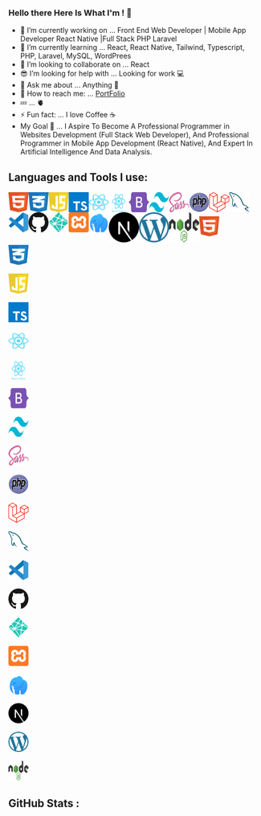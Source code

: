 ### Hello there Here Is What I'm ! 👋

- 🔭 I’m currently working on ... Front End Web Developer | Mobile App Developer React Native |Full Stack PHP Laravel
- 🌱 I’m currently learning ... React, React Native, Tailwind, Typescript, PHP, Laravel, MySQL, WordPrees
- 👯 I’m looking to collaborate on ... React 
- 😎 I’m looking for help with ... Looking for work 💻
- 💬 Ask me about ... Anything 👋
- 💌 How to reach me: ... [PortFolio](https://x39ome.github.io/portfolio_sam/)
- 💤 ... 🫀
- ⚡ Fun fact: ... I love Coffee :coffee:
- My Goal 🎯 ... I Aspire To Become A Professional Programmer in Websites Development (Full Stack Web Developer), And Professional Programmer in Mobile App Development (React Native), And Expert In Artificial Intelligence And Data Analysis.


## Languages and Tools I use:

<img align="left" width="40px" height="40px" alt="HTML5" src="./icons/html.svg" />
<img align="left" width="40px" height="40px" alt="CSS" src="./icons/css.svg" />
<img align="left" width="40px" height="40px" alt="Javascript" src="./icons/javascript.svg" />
<img align="left" width="40px" height="40px" alt="Typescript" src="./icons/typescript.svg" />
<img align="left" width="40px" height="40px" alt="React" src="./icons/react.svg" />
<img align="left" width="40px" height="40px" alt="React Native" src="./icons/react-native.svg" />
<img align="left" width="40px" height="40px" alt="Bootstrap" src="./icons/bootstrap.svg" />
<img align="left" width="40px" height="40px" alt="Tailwind" src="./icons/tailwindcss.svg" />
<img align="left" width="40px" height="40px" alt="sass" src="./icons/sass.svg" />
<img align="left" width="40px" height="40px" alt="Php" src="./icons/php.svg" />
<img align="left" width="40px" height="40px" alt="Laravel" src="./icons/laravel.svg" />
<img align="left" width="40px" height="40px" alt="MySQL" src="./icons/mysql.svg" />
<img align="left" width="40px" height="40px" alt="VSCode" src="./icons/vscode.svg" />
<img align="left" width="40px" height="40px" alt="Github" src="./icons/github.svg" />
<img align="left" width="40px" height="40px" alt="Netlify" src="./icons/netlify.svg" />
<img align="left" width="40px" height="40px" alt="Xammp" src="./icons/xampp.svg" />
<img align="left" width="40px" height="40px" alt="Laragon" src="./icons/laragon.svg" />

<br />

<img width="60px" height="60px" align="left" alt="Next Js" src="./icons/next-js.svg" />
<img width="60px" height="60px" align="left" alt="Wordpress" src="./icons/wordpress.svg" />
<img width="60px" height="60px" align="left" alt="Node Js" src="./icons/nodejs.svg" />

<br />



<p align="left"> <a href="#" target="_blank" rel="noreferrer"> <img src="./icons/html.svg" alt="" width="40" height="40"/> </a><p align="left"> <a href="#" target="_blank" rel="noreferrer"> <img src="./icons/css.svg" alt="" width="40" height="40"/> </a><p align="left"> <a href="#" target="_blank" rel="noreferrer"> <img src="./icons/javascript.svg" alt="" width="40" height="40"/> </a><p align="left"> <a href="#" target="_blank" rel="noreferrer"> <img src="./icons/typescript.svg" alt="" width="40" height="40"/> </a><p align="left"> <a href="#" target="_blank" rel="noreferrer"> <img src="./icons/react.svg" alt="" width="40" height="40"/> </a>
<p align="left"> <a href="#" target="_blank" rel="noreferrer"> <img src="./icons/react-native.svg" alt="" width="40" height="40"/> </a><p align="left"> <a href="#" target="_blank" rel="noreferrer"> <img src="./icons/bootstrap.svg" alt="" width="40" height="40"/> </a><p align="left"> <a href="#" target="_blank" rel="noreferrer"> <img src="./icons/tailwindcss.svg" alt="" width="40" height="40"/> </a><p align="left"> <a href="#" target="_blank" rel="noreferrer"> <img src="./icons/sass.svg" alt="" width="40" height="40"/> </a><p align="left"> <a href="#" target="_blank" rel="noreferrer"> <img src="./icons/php.svg" alt="" width="40" height="40"/> </a><p align="left"> <a href="#" target="_blank" rel="noreferrer"> <img src="./icons/laravel.svg" alt="" width="40" height="40"/> </a><p align="left"> <a href="#" target="_blank" rel="noreferrer"> <img src="./icons/mysql.svg" alt="" width="40" height="40"/> </a><p align="left"> <a href="#" target="_blank" rel="noreferrer"> <img src="./icons/vscode.svg" alt="" width="40" height="40"/> </a><p align="left"> <a href="#" target="_blank" rel="noreferrer"> <img src="./icons/github.svg" alt="" width="40" height="40"/> </a><p align="left"> <a href="#" target="_blank" rel="noreferrer"> <img src="./icons/netlify.svg" alt="" width="40" height="40"/> </a><p align="left"> <a href="#" target="_blank" rel="noreferrer"> <img src="./icons/xampp.svg" alt="" width="40" height="40"/> </a><p align="left"> <a href="#" target="_blank" rel="noreferrer"> <img src="./icons/laragon.svg" alt="" width="40" height="40"/> </a><p align="left"> <a href="#" target="_blank" rel="noreferrer"> <img src="./icons/next-js.svg" alt="" width="40" height="40"/> </a><p align="left"> <a href="#" target="_blank" rel="noreferrer"> <img src="./icons/wordpress.svg" alt="" width="40" height="40"/> </a><p align="left"> <a href="#" target="_blank" rel="noreferrer"> <img src="./icons/nodejs.svg" alt="" width="40" height="40"/> </a>









## GitHub Stats :
